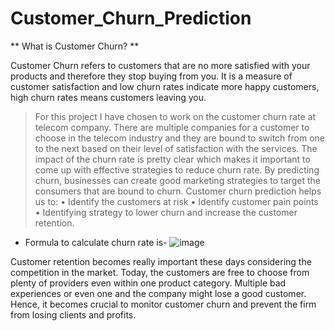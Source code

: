 # Customer_Churn_Prediction

** What is Customer Churn? **

Customer Churn refers to customers that are no more satisfied with your products and therefore they stop buying from you. 
It is a measure of customer satisfaction and low churn rates indicate more happy customers, high churn rates means customers leaving you. 

> For this project I have chosen to work on the customer churn rate at telecom company. 
There are multiple companies for a customer to choose in the telecom industry and they are bound to switch from one to the next based on their level of satisfaction with the services.
The impact of the churn rate is pretty clear which makes it important to come up with effective strategies to reduce churn rate. By predicting churn, businesses can create good marketing strategies to target the consumers that are bound to churn.
Customer churn prediction helps us to:
•	Identify the customers at risk
•	Identify customer pain points
•	Identifying strategy to lower churn and increase the customer retention.

* Formula to calculate churn rate is-
![image](https://user-images.githubusercontent.com/99156893/201461487-8fbc0e45-09ab-4f19-9f46-1d71085b532b.png)

Customer retention becomes really important these days considering the competition in the market. Today, the customers are free to choose from plenty of providers even within one product category. 
Multiple bad experiences or even one and the company might lose a good customer. 
Hence, it becomes crucial to monitor customer churn and prevent the firm from losing clients and profits.
